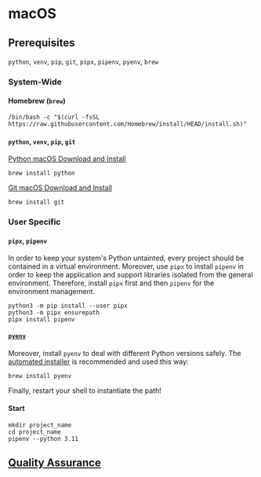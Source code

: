 # macOS

## Prerequisites

`python`, `venv`, `pip`, `git`, `pipx`, `pipenv`, `pyenv`, `brew`

### System-Wide

#### Homebrew (`brew`)
```shell
/bin/bash -c "$(curl -fsSL https://raw.githubusercontent.com/Homebrew/install/HEAD/install.sh)"
```

#### `python`, `venv`, `pip`, `git`

[Python macOS Download and Install](https://www.python.org/downloads/macos/)

```shell
brew install python
```

[Git macOS Download and Install](https://git-scm.com/download/mac)

```shell
brew install git
```

### User Specific

#### `pipx`, `pipenv` 

In order to keep your system's Python untainted, every project should be
contained in a virtual environment. Moreover, use `pipx` to install `pipenv`
in order to keep the application and support libraries isolated from
the general environment. Therefore, install `pipx` first and then `pipenv` for
the environment management.

```shell
python3 -m pip install --user pipx
python3 -m pipx ensurepath
pipx install pipenv
```

#### [`pyenv`](https://github.com/pyenv/pyenv#homebrew-in-macos)

Moreover, install `pyenv` to deal with different Python versions safely.
The [automated installer](https://github.com/pyenv/pyenv#homebrew-in-macos) is
recommended and used this way:

```shell
brew install pyenv
```

Finally, restart your shell to instantiate the path!

#### Start

```shell
mkdir project_name
cd project_name
pipenv --python 3.11
```

## [Quality Assurance](../README.md#quality-assurance)
